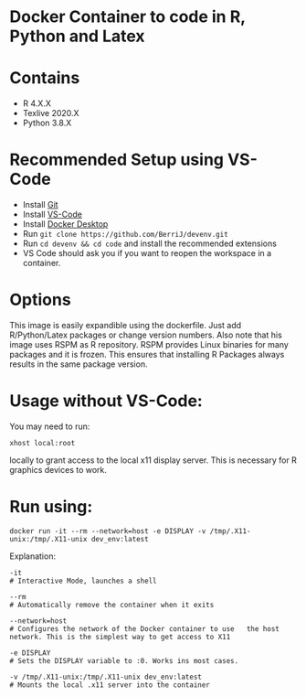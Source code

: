 # Docker Container to code in R, Python and Latex

# Contains

- R 4.X.X
- Texlive 2020.X
- Python 3.8.X

# Recommended Setup using VS-Code

- Install [Git](https://git-scm.com/downloads)
- Install [VS-Code](https://code.visualstudio.com/)
- Install [Docker Desktop](https://www.docker.com/get-started)
- Run `git clone https://github.com/BerriJ/devenv.git`
- Run `cd devenv && cd code` and install the recommended extensions
- VS Code should ask you if you want to reopen the workspace in a container.

# Options

This image is easily expandible using the dockerfile. Just add R/Python/Latex packages or change version numbers. Also note that his image uses RSPM as R repository. RSPM provides Linux binaries for many packages and it is frozen. This ensures that installing R Packages always results in the same package version.

# Usage without VS-Code:

You may need to run:

    xhost local:root 

locally to grant access to the local x11 display server. This is necessary for R graphics devices to work.

# Run using:

    docker run -it --rm --network=host -e DISPLAY -v /tmp/.X11-unix:/tmp/.X11-unix dev_env:latest

Explanation:

    -it             
    # Interactive Mode, launches a shell
    
    --rm            
    # Automatically remove the container when it exits
    
    --network=host  
    # Configures the network of the Docker container to use   the host network. This is the simplest way to get access to X11

    -e DISPLAY      
    # Sets the DISPLAY variable to :0. Works ins most cases.
    
    -v /tmp/.X11-unix:/tmp/.X11-unix dev_env:latest
    # Mounts the local .x11 server into the container